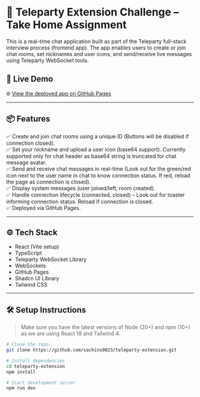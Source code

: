 # 🧩 Teleparty Extension Challenge – Take Home Assignment

This is a real-time chat application built as part of the Teleparty full-stack interview process (frontend app). The app enables users to create or join chat rooms, set nicknames and user icons, and send/receive live messages using Teleparty WebSocket tools.

## 🚀 Live Demo

🌐 [View the deployed app on GitHub Pages](https://sachins0023.github.io/teleparty-extension)

---

## 📦 Features

✅ Create and join chat rooms using a unique ID (Buttons will be disabled if connection closed).  
✅ Set your nickname and upload a user icon (base64 support). Currently supported only for chat header as base64 string is truncated for chat message avatar.  
✅ Send and receive chat messages in real-time (Look out for the green/red icon next to the user name in chat to know connection status. If red, reload the page as connection is closed).  
✅ Display system messages (user joined/left, room created).  
✅ Handle connection lifecycle (connected, closed) – Look out for toaster informing connection status. Reload if connection is closed.  
✅ Deployed via GitHub Pages.

---

## ⚙️ Tech Stack

- React (Vite setup)
- TypeScript
- Teleparty WebSocket Library
- WebSockets
- GitHub Pages
- Shadcn UI Library
- Tailwind CSS

---

## 🛠 Setup Instructions

> Make sure you have the latest versions of Node (20+) and npm (10+) as we are using React 19 and Tailwind 4.

```bash
# Clone the repo
git clone https://github.com/sachins0023/teleparty-extension.git

# Install dependencies
cd teleparty-extension
npm install

# Start development server
npm run dev
